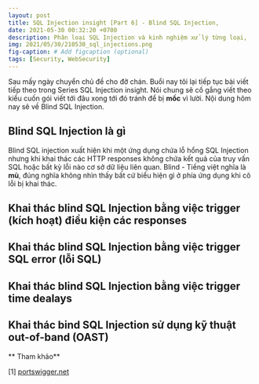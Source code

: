 ```yaml
---
layout: post
title: SQL Injection insight [Part 6] - Blind SQL Injection,
date: 2021-05-30 00:32:20 +0700
description: Phân loại SQL Injection và kinh nghiệm xử lý từng loại,
img: 2021/05/30/210530_sql_injections.png
fig-caption: # Add figcaption (optional)
tags: [Security, WebSecurity]
---
```

Sau mấy ngày chuyển chủ đề cho đỡ chán. Buổi nay tôi lại tiếp tục bài viết tiếp theo trong Series SQL Injection insight. Nói chung sẽ cố gắng viết theo kiểu cuốn gói viết tới đâu xong tới đó tránh để bị **mốc** vì lười. Nội dung hôm nay sẽ về Blind SQL Injection.

## Blind SQL Injection là gì
Blind SQL injection xuất hiện khi một ứng dụng chứa lỗ hổng SQL Injection nhưng khi khai thác các HTTP responses không chứa kết quả của truy vấn SQL hoặc bất kỳ lỗi nào cơ sở dữ liệu liên quan. Blind - Tiếng việt nghĩa là **mù**, đúng nghĩa không nhìn thấy bất cứ biểu hiện gì ở phía ứng dụng khi cõ lỗi bị khai thác.

## Khai thác blind SQL Injection bằng việc trigger (kích hoạt) điều kiện các responses


## Khai thác blind SQL Injection bằng việc trigger SQL error (lỗi SQL)


## Khai thác blind SQL Injection bằng việc trigger time dealays


## Khai thác bind SQL Injection sử dụng kỹ thuật out-of-band (OAST) 


** Tham khảo**

[1] [portswigger.net](https://portswigger.net/web-security/sql-injection/blind)